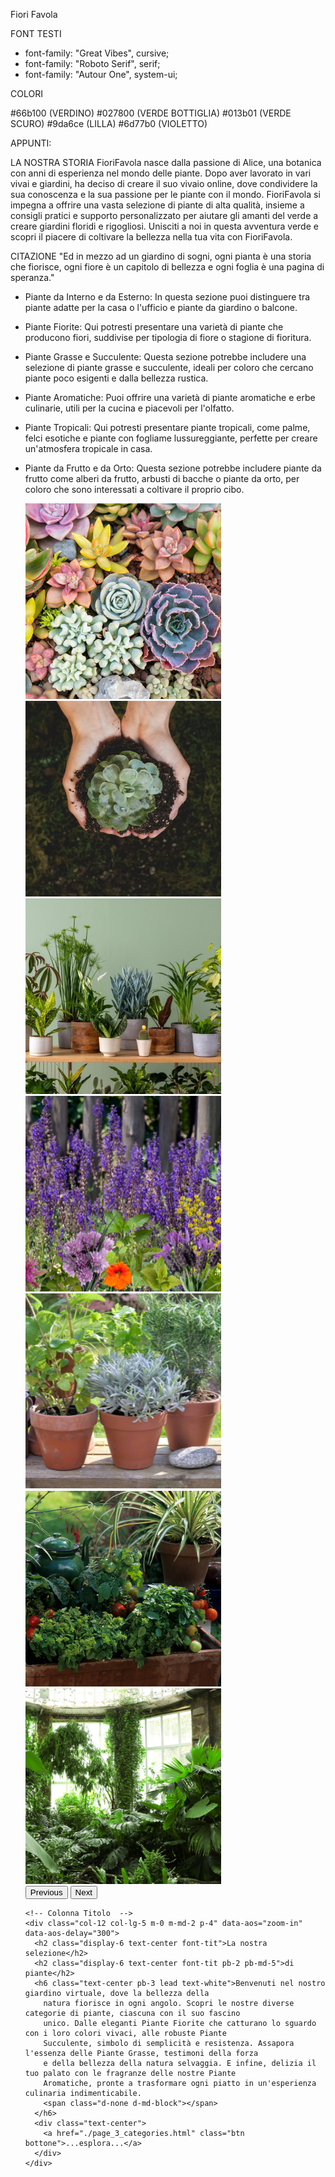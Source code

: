 Fiori Favola

FONT TESTI 
- font-family: "Great Vibes", cursive;
- font-family: "Roboto Serif", serif;
- font-family: "Autour One", system-ui;

COLORI

#66b100 (VERDINO)
#027800 (VERDE BOTTIGLIA)
#013b01 (VERDE SCURO)
#9da6ce (LILLA)
#6d77b0 (VIOLETTO)








APPUNTI:

LA NOSTRA STORIA
FioriFavola nasce dalla passione di Alice, una botanica con anni di esperienza nel mondo delle piante. Dopo aver lavorato in vari vivai e giardini, ha deciso di creare il suo vivaio online, dove condividere la sua conoscenza e la sua passione per le piante con il mondo. FioriFavola si impegna a offrire una vasta selezione di piante di alta qualità, insieme a consigli pratici e supporto personalizzato per aiutare gli amanti del verde a creare giardini floridi e rigogliosi. Unisciti a noi in questa avventura verde e scopri il piacere di coltivare la bellezza nella tua vita con FioriFavola.

CITAZIONE
"Ed in mezzo ad un giardino di sogni, ogni pianta è una storia che fiorisce, ogni fiore è un capitolo di bellezza e ogni foglia è una pagina di speranza."


- Piante da Interno e da Esterno:
In questa sezione puoi distinguere tra piante adatte per la casa o l'ufficio e piante da giardino o balcone.

- Piante Fiorite:
Qui potresti presentare una varietà di piante che producono fiori, suddivise per tipologia di fiore o stagione di fioritura.

- Piante Grasse e Succulente:
Questa sezione potrebbe includere una selezione di piante grasse e succulente, ideali per coloro che cercano piante poco esigenti e dalla bellezza rustica.

- Piante Aromatiche:
Puoi offrire una varietà di piante aromatiche e erbe culinarie, utili per la cucina e piacevoli per l'olfatto.

- Piante Tropicali:
Qui potresti presentare piante tropicali, come palme, felci esotiche e piante con fogliame lussureggiante, perfette per creare un'atmosfera tropicale in casa.

- Piante da Frutto e da Orto:
Questa sezione potrebbe includere piante da frutto come alberi da frutto, arbusti di bacche o piante da orto, per coloro che sono interessati a coltivare il proprio cibo.





  <!-- Sezione Categorie -->
  <article class="container-fluid my-2 bg-color-contr">
    <div class="row justify-content-center align-items-center ">
      <div class="col-12"></div>
      <!-- Colonna IMMAGINE  -->
      <div class="col-12 col-lg-5 p-5 m-0 m-md-2" data-aos="zoom-in" data-aos-delay="800">
        <div id="carouselExampleAutoplaying" class="carousel slide p-5" data-bs-ride="carousel">
          <div class="carousel-inner">
            <div class="carousel-item active">
              <img src="./media/carosello/1.png" class="d-block w-100" alt="...">
            </div>
            <div class="carousel-item">
              <img src="./media/carosello/2.png" class="d-block w-100" alt="...">
            </div>
            <div class="carousel-item">
              <img src="./media/carosello/3.png" class="d-block w-100" alt="...">
            </div>
            <div class="carousel-item">
              <img src="./media/carosello/4.png" class="d-block w-100" alt="...">
            </div>
            <div class="carousel-item">
              <img src="./media/carosello/5.png" class="d-block w-100" alt="...">
            </div>
            <div class="carousel-item">
              <img src="./media/carosello/6.png" class="d-block w-100" alt="...">
            </div>
            <div class="carousel-item">
              <img src="./media/carosello/7.png" class="d-block w-100" alt="...">
            </div>
          </div>
          <button class="carousel-control-prev mx-4" type="button" data-bs-target="#carouselExampleAutoplaying"
            data-bs-slide="prev">
            <span class="carousel-control-prev-icon" aria-hidden="true"></span>
            <span class="visually-hidden">Previous</span>
          </button>
          <button class="carousel-control-next mx-4" type="button" data-bs-target="#carouselExampleAutoplaying"
            data-bs-slide="next">
            <span class="carousel-control-next-icon" aria-hidden="true"></span>
            <span class="visually-hidden">Next</span>
          </button>
        </div>
      </div>

      <!-- Colonna Titolo  -->
      <div class="col-12 col-lg-5 m-0 m-md-2 p-4" data-aos="zoom-in" data-aos-delay="300">
        <h2 class="display-6 text-center font-tit">La nostra selezione</h2>
        <h2 class="display-6 text-center font-tit pb-2 pb-md-5">di piante</h2>
        <h6 class="text-center pb-3 lead text-white">Benvenuti nel nostro giardino virtuale, dove la bellezza della
          natura fiorisce in ogni angolo. Scopri le nostre diverse categorie di piante, ciascuna con il suo fascino
          unico. Dalle eleganti Piante Fiorite che catturano lo sguardo con i loro colori vivaci, alle robuste Piante
          Succulente, simbolo di semplicità e resistenza. Assapora l'essenza delle Piante Grasse, testimoni della forza
          e della bellezza della natura selvaggia. E infine, delizia il tuo palato con le fragranze delle nostre Piante
          Aromatiche, pronte a trasformare ogni piatto in un'esperienza culinaria indimenticabile.
          <span class="d-none d-md-block"></span>
        </h6>
        <div class="text-center">
          <a href="./page_3_categories.html" class="btn bottone">...esplora...</a>
        </div>
      </div>
    </div>
  </article>
  <img src="./0_catalogo/foto_articoli/" alt="">
  <!-- Fine Sezione Categorie -->